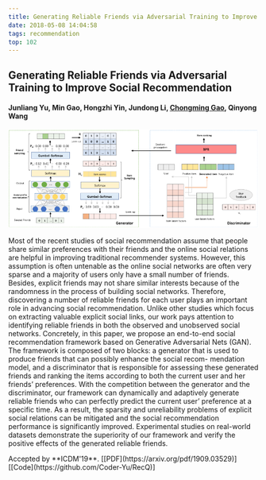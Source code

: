 ```yaml
---
title: Generating Reliable Friends via Adversarial Training to Improve Social Recommendation
date: 2018-05-08 14:04:58
tags: recommendation
top: 102
---
```




## Generating Reliable Friends via Adversarial Training to Improve Social Recommendation

#### Junliang Yu, Min Gao, Hongzhi Yin, Jundong Li, **<u>Chongming Gao</u>**, Qinyong Wang 

![Fig_junliang](Junliang-ICDM19/Fig_junliang.png)

<abstract> Most of the recent studies of social recommendation assume that people share similar preferences with their friends and the online social relations are helpful in improving traditional recommender systems. However, this assumption is often untenable as the online social networks are often very sparse and a majority of users only have a small number of friends. Besides, explicit friends may not share similar interests because of the randomness in the process of building social networks. Therefore, discovering a number of reliable friends for each user plays an important role in advancing social recommendation. Unlike other studies which focus on extracting valuable explicit social links, our work pays attention to identifying reliable friends in both the observed and unobserved social networks. Concretely, in this paper, we propose an end-to-end social recommendation framework based on Generative Adversarial Nets (GAN). The framework is composed of two blocks: a generator that is used to produce friends that can possibly enhance the social recom- mendation model, and a discriminator that is responsible for assessing these generated friends and ranking the items according to both the current user and her friends’ preferences. With the competition between the generator and the discriminator, our framework can dynamically and adaptively generate reliable friends who can perfectly predict the current user’ preference at a specific time. As a result, the sparsity and unreliability problems of explicit social relations can be mitigated and the social recommendation performance is significantly improved. Experimental studies on real-world datasets demonstrate the superiority of our framework and verify the positive effects of the generated reliable friends.  </abstract>

<div><inf>Accepted by **ICDM'19**. <attached> [[PDF](https://arxiv.org/pdf/1909.03529)][[Code](https://github.com/Coder-Yu/RecQ)]</attached></inf></div>